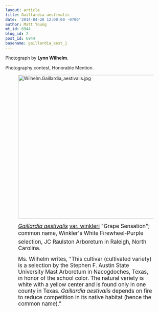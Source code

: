 ```yaml
---
layout: article
title: Gaillardia aestivalis
date: '2014-04-28 12:00:00 -0700'
author: Matt Young
mt_id: 6944
blog_id: 2
post_id: 6944
basename: gaillardia_aest_1
---
```

Photograph by **Lynn Wilhelm**.

Photography contest, Honorable Mention.

<figure>
<img src="{{ site.baseurl }}/uploads/2014/Wilhelm.Gaillardia_aestivalis.jpg" alt="Wilhelm.Gaillardia_aestivalis.jpg" width="600" height="450" />
<figcaption markdown="span">

<big>[_Gaillardia aestivalis_](http://ag.sfasu.edu/UserFiles/File/PLANTS/Gaillardia%20aestivalis%20grape%20sensation.pdf)  [ var. winkleri](http://ag.sfasu.edu/UserFiles/File/PLANTS/Gaillardia%20aestivalis(1).pdf ) "Grape Sensation";  common name, Winkler's White Firewheel-Purple selection,  JC Raulston Arboretum in Raleigh, North Carolina.</big>

<big>Ms. Wilhelm writes, "This cultivar (cultivated variety) is a selection by the Stephen F. Austin State University Mast Arboretum in Nacogdoches, Texas, in honor of the school color.  The natural variety is white with a yellow center and is found only in one county in Texas.  _Gaillardia aestivalis_ depends on fire to reduce competition in its native habitat (hence the common name)."</big>

</figcaption>
</figure>
